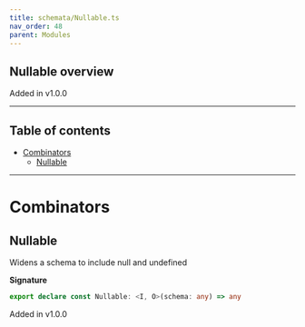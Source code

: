 ```yaml
---
title: schemata/Nullable.ts
nav_order: 48
parent: Modules
---
```


## Nullable overview

Added in v1.0.0

---

<h2 class="text-delta">Table of contents</h2>

- [Combinators](#combinators)
  - [Nullable](#nullable)

---

# Combinators

## Nullable

Widens a schema to include null and undefined

**Signature**

```ts
export declare const Nullable: <I, O>(schema: any) => any
```

Added in v1.0.0
